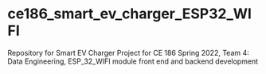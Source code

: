 # ce186_smart_ev_charger_ESP32_WIFI

Repository for Smart EV Charger Project for CE 186 Spring 2022, Team 4: Data Engineering, ESP_32_WIFI module front end and backend development
